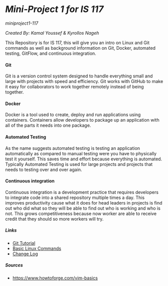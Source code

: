 # *Mini-Project 1 for IS 117*

*miniproject1-117*

*Created By: Kamal Youssef & Kyrollos Nageh*

This Repository is for IS 117, this will give you an intro on Linux and Git commands as well as background
information on Git, Docker, automated testing, GitFlow, and continuous integration.

#### Git
Git is a version control system designed to handle everything small and large with projects with speed and efficiency. Git works with GitHub to make it easy for collaborators to work together remotely instead of being together.

#### Docker
Docker is a tool used to create, deploy and run applications using containers. Containers allow developers to package up an application with all of the parts it needs into one package.

#### Automated Testing
As the name suggests automated testing is testing an application automatically as compared to manual testing were you have to physically test it yourself. This saves time and effort because everything is automated. Typically Automated Testing is used for large projects and projects that needs to testing over and over again.

#### Continuous integration
Continuous integration is a development practice that requires developers to integrate code into a shared repository multiple times a day. This improves productivity cause what it does for head leaders in projects is find out who did what so they will be able to find out who is working and who is not. This grows competitiveness because now worker are able to receive credit that they should so more workers will try.

##### *Links*  
* [Git Tutorial](/git.md)  
* [Basic Linux Commands](/linux.md)
* [Change Log](/changelog.md)

##### *Sources*
* https://www.howtoforge.com/vim-basics
